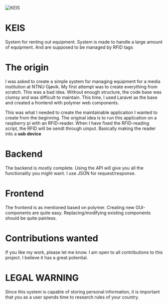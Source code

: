 ![KEIS](https://github.com/klyngen/KEIS/blob/master/doc/dashboard.png)


# KEIS
System for renting out equipment. System is made to handle a large amount of equipment. And are supposed to be managed by RFID tags

# The origin
I was asked to create a simple system for managing equipment for a media institution at NTNU Gjøvik. My first attempt was to create everything from
scratch. This was a bad idea. Without enough structure, the code base was clumsy and was difficult to maintain. 
This time, I used Laravel as the base and created a frontend with polymer web components. 

This was what I needed to create the maintainable application I wanted to create from the beginning. The original idea is to run this 
application on a raspberry pi with an RFID-reader. When I have fixed the RFID-reading script, the RFID will be sendt through uinput. 
Basically making the reader into a **usb device**

# Backend
The backend is mostly complete. Using the API will give you all the functionality you might want. I use JSON for request/response.

# Frontend
The frontend is as mentioned based on polymer. Creating new GUI-components are quite easy. Replacing/modifying existing components
should be quite painless.

# Contributions wanted
If you like my work, please let me know. I am open to all contributions to this project. I believe it has a great potential. 

# LEGAL WARNING 
Since this system is capable of storing personal information, it is important that you as a user spends time to research rules of your country.
